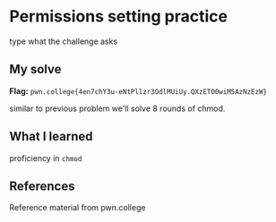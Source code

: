# Permissions setting practice 
type what the challenge asks

## My solve
**Flag:** `pwn.college{4en7chY3u-eNtPllzr3OdlMUiUy.QXzETO0wiM5AzNzEzW}`

similar to previous problem we'll solve 8 rounds of chmod.


## What I learned
proficiency in `chmod`

## References 
Reference material from pwn.college
